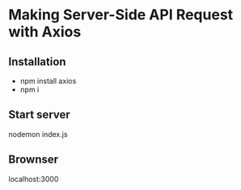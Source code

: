 # Making Server-Side API Request with Axios

## Installation
* npm install axios
* npm i

## Start server
nodemon index.js

## Brownser
localhost:3000